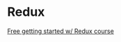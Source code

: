 # Redux

[Free getting started w/ Redux course](https://egghead.io/courses/getting-started-with-redux)